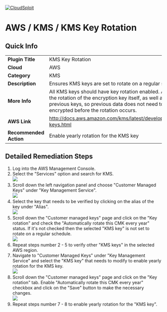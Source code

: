 [![CloudSploit](https://cloudsploit.com/img/logo-new-big-text-100.png "CloudSploit")](https://cloudsploit.com)

# AWS / KMS / KMS Key Rotation

## Quick Info

| | |
|-|-|
| **Plugin Title** | KMS Key Rotation |
| **Cloud** | AWS |
| **Category** | KMS |
| **Description** | Ensures KMS keys are set to rotate on a regular schedule |
| **More Info** | All KMS keys should have key rotation enabled. AWS will handle the rotation of the encryption key itself, as well as storage of previous keys, so previous data does not need to be re-encrypted before the rotation occurs. |
| **AWS Link** | http://docs.aws.amazon.com/kms/latest/developerguide/rotate-keys.html |
| **Recommended Action** | Enable yearly rotation for the KMS key |

## Detailed Remediation Steps
1. Log into the AWS Management Console.
2. Select the "Services" option and search for KMS. </br> <img src="/resources/aws/kms/kms-key-rotation/step2.png"/>
3. Scroll down the left navigation panel and choose "Customer Managed Keys" under "Key Management Service".</br> <img src="/resources/aws/kms/kms-key-rotation/step3.png"/>
4. Select the key that needs to be verified by clicking on the alias of the key under "Alias".</br> <img src="/resources/aws/kms/kms-key-rotation/step4.png"/>
5. Scroll down the "Customer managed keys" page and click on the "Key rotation" and check the "Automatically rotate this CMK every year" status. If it's not checked then the selected "KMS key" is not set to rotate on a regular schedule.</br> <img src="/resources/aws/kms/kms-key-rotation/step5.png"/>
6. Repeat steps number 2 - 5 to verify other "KMS keys" in the selected AWS region.</br>
7. Navigate to "Customer Managed Keys" under "Key Management Service" and select the "KMS key" that needs to modify to enable yearly rotation for the KMS key.</br> <img src="/resources/aws/kms/kms-key-rotation/step7.png"/>
8. Scroll down the "Customer managed keys" page and click on the "Key rotation" tab. Enable "Automatically rotate this CMK every year" checkbox and click on the "Save" button to make the necessary changes.</br> <img src="/resources/aws/kms/kms-key-rotation/step8.png"/>
9. Repeat steps number 7 - 8 to enable yearly rotation for the "KMS key".</br>
